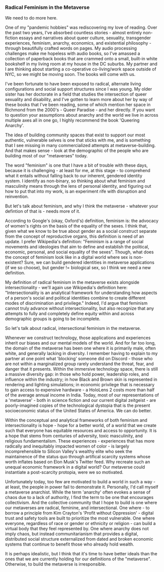### Radical Feminism in the Metaverse
We need to do more here. 

One of my "pandemic hobbies" was rediscovering my love of reading. Over the past two years, I've absorbed countless stories - almost entirely non-fiction essays and narratives about queer culture, sexuality, transgender experiences, feminism, anarchy, economics, and existential philosophy - through beautifully crafted words on pages. My audio processing challenges make me hopeless with audio books, so I've amassed a collection of paperback books that are crammed onto a small, built-in white bookshelf in my living room at my house in the DC suburbs. My partner and I are thinking about starting a co-operative co-living/work space outside of NYC, so we might be moving soon. The books will come with us. 

I've been fortunate to have been exposed to radical, alternate living configurations and social support structures since I was young. My older sister has her doctorate in a field that studies the intersection of queer sexuality and disability, and I've gotten to learn more about her by way of these books that I've been reading, some of which mention her space in Richmond from the 2000's - Queer Paradise - and her directly. If you want to question your assumptions about anarchy and the world we live in across multiple axes all in one go, I highly recommend the book 'Queering Anarchy'. 

The idea of building community spaces that exist to support our most authentic, vulnerable selves is one that sticks with me, and is something that I see missing in many commercialized attempts at metaverse-building. And that makes sense - look at the demographic of the people who are building most of our "metaverses" today. 

The word "feminism" is one that I have a bit of trouble with these days, because it is challenging - at least for me, at this stage - to comprehend what it entails without falling back to our inherent, gendered identity system. I identify as non-binary, so thinking about what feminism and masculinity means through the lens of personal identity, and figuring out how to put that into my work, is an experiment rife with disruption and reinvention. 

But let's talk about feminism, and why I think the metaverse - whatever your defintion of that is - needs more of it. 

According to Google's (okay, Oxford's) definition, feminism is: the advocacy of women's rights on the basis of the equality of the sexes. I think that, given what we know to be true about gender as a social construct separate from the concept of reproductive organs, this definition is need of an update. I prefer Wikipedia's definition: "Feminism is a range of social movements and ideologies that aim to define and establish the political, economic, personal, and social equality of the sexes". Though, what does the concept of feminism look like in a digital world where sex is non-existent? Sure, we can build gendered identities in metaverse applications (if we so choose), but gender != biological sex, so I think we need a new definition. 

My definition of radical feminism in the metaverse exists alongside intersectionality - we'll again use Wikipedia's definition here: "Intersectionality is an analytical framework for understanding how aspects of a person's social and political identities combine to create different modes of discrimination and privilege." Indeed, I'd argue that feminism cannot truly advance without intersectionality, but also recognize that any attempts to fully and completely define equity within and across demographic groups is going to be incomplete. 

So let's talk about radical, intersectional feminism in the metaverse. 

Whenever we construct technology, those applications and experiences inherit our biases and our mental models of the world. And for far too long, the domain of the metaverse has been one where it is primarily male, often white, and generally lacking in diversity. I remember having to explain to my partner at one point what 'blocking' someone did on Discord - those who are not within a marginalized group rarely understand the threat, fear, and danger that it presents. Within the immersive technology space, there is still a massive diversity gap: in those who hold power, leadership roles, and influence within the industry; in how Black and Brown skin is represented in rendering and lighting simulations; in economic privilege that is necessary to gain access to expensive hardware - a HoloLens 2 costs more than half of the average annual income in India. Today, most of our representations of a 'metaverse' - both in science fiction and our current digital zeitgeist - are poorly-imagined copies of the technological dystopia that is the present socioeconomic status of the United States of America. We can do better.

Within the conceptual and analytical frameworks of both feminism and intersectionality is hope - hope for a better world, of a world that we create such that everyone has equitable resources and access to opportunity. It is a hope that stems from centuries of adversity, toxic masculinity, and religious fundamentalism. These experiences - experiences that has more radically and inequitably impacted women of color - is largely incomprehensible to Silicon Valley's wealthy elite who seek the maintainence of the status quo through artifical scarcity systems whose worth inflates based on Elon Musk's Twitter feed. Why recreate such an unequal economic framework in a digital world? Our metaverse could instantiate a post-scarcity protopia, were we so motivated. 

Unfortunately today, too few are motivated to build a world in such a way - at least, the people in power fail to demonstrate it. Personally, I'd call myself a metaverse anarchist. While the term 'anarchy' often evokes a sense of chaos due to a lack of authority, I find the term to be one that encourages collectivism. And the collective community that I hope to build is one where our metaverses are radical, feminine, and intersectional. One where - to borrow a principle from Kim Crayton's 'Profit without Oppression' - digital trust and safety tools are built to prioritize the most vulnerable. One where everyone, regardless of race or gender or ethnicity or religion - can build a virtual body that they feel represented by. One where anarchy does not imply chaos, but instead communitarianism that provides a digital, distributed social structure externalized from dated and broken economic systems that continue to benefit those who already hold wealth. 

It is perhaps idealistic, but I think that it's time to have better ideals than the ones that we are currently holding for our definitions of the "metaverse". Otherwise, to build the metaverse is irresponsible.

